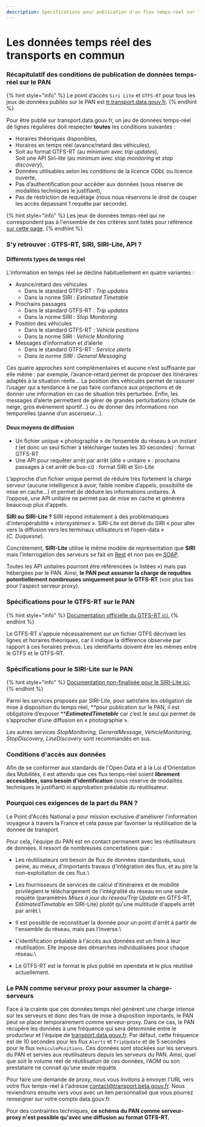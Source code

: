 ```yaml
---
description: Spécifications pour publication d'un flux temps-réel sur le PAN
---
```


# Les données temps réel des transports en commun

### Récapitulatif des conditions de publication de données temps-réel sur le PAN

{% hint style="info" %}
Le point d’accès `Siri Lite` et `GTFS-RT` pour tous les jeux de données publiés sur le PAN est [tr.transport.data.gouv.fr](https://tr.transport.data.gouv.fr).
{% endhint %}

Pour être publié sur transport.data.gouv.fr, un jeu de données temps-réel de lignes régulières doit respecter **toutes** les conditions suivantes :

* Horaires théoriques disponibles,
* Horaires en temps réel (avance/retard des véhicules),
* Soit au format GTFS-RT (au minimum avec _trip updates_),\
  Soit une API Siri-lite (au minimum avec _stop monitoring_ et _stop discovery_),
* Données utilisables selon les conditions de la licence _ODbL_ ou licence ouverte,
* Pas d’authentification pour accéder aux données (sous réserve de modalités techniques le justifiant),
* Pas de restriction de requêtage (nous nous réservons le droit de couper les accès dépassant 1 requête par seconde).

{% hint style="info" %}
Les jeux de données temps-réel qui ne correspondent pas à l'ensemble de ces critères sont listés pour référence [sur cette page](https://transport.data.gouv.fr/real\_time).
{% endhint %}

### S'y retrouver : GTFS-RT, SIRI, SIRI-Lite, API ?

#### Différents types de temps réel

L’information en temps réel se décline habituellement en quatre variantes :

* Avance/retard des véhicules
  * Dans le standard GTFS-RT : _Trip updates_
  * Dans la norme SIRI : _Estimated Timetable_
* Prochains passages
  * Dans le standard GTFS-RT : _Trip updates_
  * Dans la norme SIRI : _Stop Monitoring_
* Position des véhicules&#x20;
  * Dans le standard GTFS-RT : _Vehicle positions_
  * Dans la norme SIRI : _Vehicle Monitoring_
* Messages d’information et d’alerte
  * Dans le standard GTFS-RT : _Service alerts_
  * _Dans la norme SIRI : General Messaging_

Ces quatre approches sont complémentaires et aucune n’est suffisante par elle même : par exemple, l’avance-retard permet de proposer des itinéraires adaptés à la situation réelle… La position des véhicules permet de rassurer l’usager qui a tendance à ne pas faire confiance aux projections et de donner une information en cas de situation très perturbée. Enfin, les messages d’alerte permettent de gérer de grandes perturbations (chute de neige, gros évènement sportif…) ou de donner des informations non temporelles (panne d’un ascenseur…).

#### Deux moyens de diffusion

* Un fichier unique « photographie » de l’ensemble du réseau à un instant _t_ (et donc un seul fichier à télécharger toutes les 30 secondes) : format GTFS-RT
* Une API pour requêter arrêt par arrêt (dite « unitaire » : prochains passages à cet arrêt de bus-ci) : format SIRI et Siri-Lite

L’approche d’un fichier unique permet de réduire très fortement la charge serveur (aucune intelligence à avoir, faible nombre d’appels, possibilité de mise en cache…) et permet de déduire les informations unitaires. À l’opposé, une API unitaire ne permet pas de mise en cache et génèrera beaucoup plus d’appels.&#x20;



**SIRI ou SIRI-Lite ?** SIRI répond initialement à des problématiques d'interopérabilité « _intersystèmes_ ». SIRI-Lite est dérivé du SIRI « pour aller vers la diffusion vers les terminaux utilisateurs et l’open-data » (_C. Duquesne_).

Concrètement, **SIRI-Lite** utilise le même modèle de représentation que **SIRI** mais l’interrogation des serveurs se fait en [Rest](https://fr.wikipedia.org/wiki/Representational\_state\_transfer) et non pas en [SOAP](https://fr.wikipedia.org/wiki/SOAP).

Toutes les API unitaires pourront être référencées (« listées ») mais pas hébergées par le PAN. Ainsi, **le PAN peut assumer la charge de requêtes potentiellement nombreuses uniquement pour le GTFS-RT** (voir plus bas pour l'aspect serveur proxy).

### Spécifications pour le GTFS-RT sur le PAN

{% hint style="info" %}
[Documentation officielle du GTFS-RT ici.](https://developers.google.com/transit/gtfs-realtime/index?hl=fr)
{% endhint %}

Le GTFS-RT s'appuie nécessairement sur un fichier GTFS décrivant les lignes et horaires théoriques, car il indique la différence observée par rapport à ces horaires prévus. Les identifiants doivent être les mêmes entre le GTFS et le GTFS-RT.&#x20;

### Spécifications pour le SIRI-Lite sur le PAN

{% hint style="info" %}
[Documentation non-finalisée pour le SIRI-Lite ici.](http://www.normes-donnees-tc.org/wp-content/uploads/2017/01/Proposition-Profil-SIRI-Lite-initial-v1-2.pdf)
{% endhint %}

Parmi les services proposés par SIRI-Lite, pour satisfaire les obligation de mise à disposition du temps réel, **pour publication sur le PAN, il est obligatoire d’exposer **_**EstimatedTimetable**_ car c’est le seul qui permet de s’approcher d’une diffusion en « photographie ».

Les autres services _StopMonitoring,  GeneralMessage, VehicleMonitoring, StopDiscovery, LineDiscovery_ sont recommandés en sus.

### Conditions d'accès aux données

Afin de se conformer aux standards de l'Open Data et à la Loi d'Orientation des Mobilités, il est attendu que ces flux temps-réel soient **librement accessibles, sans besoin d'identification** (sous réserve de modalités techniques le justifiant) ni approbation préalable du réutilisateur.

### Pourquoi ces exigences de la part du PAN ?

Le Point d'Accès National a pour mission exclusive d'améliorer l'information voyageur à travers la France et cela passe par favoriser la réutilisation de la donnée de transport.

Pour cela, l'équipe du PAN est en contact permanent avec les réutilisateurs de données. Il ressort de nombreuses concertations que :

* Les réutilisateurs ont besoin de flux de données standardisés, sous peine, au mieux, d'importants travaux d'intégration des flux, et au pire la non-exploitation de ces flux.\

* Les fournisseurs de services de calcul d'itinéraires et de mobilité privilégient le téléchargement de l'intégralité du réseau en une seule requête (paramètres _Mises à jour du réseau/Trip Update_ en GTFS-RT, _EstimatedTimetable_ en SIRI-Lite) plutôt qu'une multitude d'appels arrêt par arrêt.\

* Il est possible de reconstituer la donnée pour un point d'arrêt à partir de l'ensemble du réseau, mais pas l'inverse.\

* L'identification préalable à l'accès aux données est un frein à leur réutilisation. Elle impose des démarches individualisées pour chaque réseau.\

* Le GTFS-RT est le format le plus publié en opendata et le plus réutilisé actuellement.&#x20;

### Le PAN comme serveur proxy pour assumer la charge-serveurs

Face à la crainte que ces données temps réel génèrent une charge intense sur les serveurs et donc des frais de mise à disposition importants, le PAN peut se placer temporairement comme serveur-proxy. Dans ce cas, le PAN récupère les données à une fréquence qui sera déterminée entre le producteur et l'équipe de [transport.data.gouv.fr](https://transport.data.gouv.fr). Par défaut, cette fréquence est de 10 secondes pour les flux `Alerts` et `TripUpdate` et de 5 secondes pour le flux `VehiculePositions`. Ces données sont stockées sur les serveurs du PAN et servies aux réutilisateurs depuis les serveurs du PAN. Ainsi, quel que soit le volume réel de réutilisation de ces données, l'AOM ou son prestataire ne connait qu'une seule requête.

Pour faire une demande de proxy, nous vous invitons à envoyer l'URL vers votre flux temps-réel à l'adresse  [contact@transport.beta.gouv.fr](mailto:contact@transport.beta.gouv.fr). Nous reviendrons ensuite vers vous avec un lien personnalisé que vous pourrez renseigner sur votre compte data.gouv.fr.&#x20;

Pour des contraintes techniques, **ce schéma du PAN comme serveur-proxy n'est possible qu'avec une diffusion au format GTFS-RT.**&#x20;
